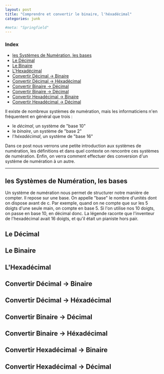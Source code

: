 ```yaml
---
layout: post
title: "Comprendre et convertir le binaire, l'héxadécimal"
categories: junk

#meta: "Springfield"
---
```


### Index 
- [les Systèmes de Numération, les bases](##les-systemes-de-numeration,-les-bases)
- [Le Décimal](##Le-decimal)
- [Le Binaire](##Le-binaire)
- [L'Hexadécimal](##L-Hexadecimal)
- [Convertir Décimal -> Binaire](##convertir-decimal-->-Binaire)
- [Convertir Décimal -> Héxadécimal](##convertir-decimal-->-hexadecimal)
- [Convertir Binaire -> Décimal](##convertir-binaire-->-decimal)
- [Convertir Binaire -> Décimal](##convertir-binaire-->decimal)
- [Convertir Hexadécimal -> Binaire](##convertir-hexadecimal-->-binaire)
- [Convertir Hexadécimal -> Décimal](##convertir-hexadecimal-->-Decimal)

Il existe de nombreux systèmes de numération, mais les informaticiens n'en fréquentent en général que trois : 

- le *décimal*, un système de "base 10" 
- le *binaire*, un système de "base 2"
- l'*héxadécimal*, un système de "base 16"

Dans ce post nous verrons une petite introduction aux systèmes de numération, les définitions et dans quel contexte on rencontre ces systèmes de numération. Enfin, on verra comment effectuer des conversion d'un système de numération à un autre. 

---

## les Systèmes de Numération, les bases 

Un système de numération nous permet de structurer notre manière de compter. Il repose sur une base. 
On appelle "base" le nombre d'unités dont on dispose avant de c. Par exemple, quand on ne compte que sur les 5 doigts d'une seule main, on compte en base 5. Si l'on utilise nos 10 doigts, on passe en base 10, en décimal donc. La légende raconte que l'inventeur de l'hexadécimal avait 16 doigts, et qu'il était un pianiste hors pair.


## Le Décimal
## Le Binaire
## L'Hexadécimal
## Convertir Décimal -> Binaire
## Convertir Décimal -> Héxadécimal
## Convertir Binaire -> Décimal
## Convertir Binaire -> Héxadécimal
## Convertir Hexadécimal -> Binaire
## Convertir Hexadécimal -> Décimal

